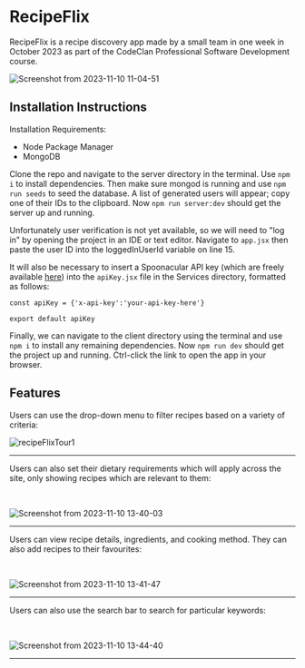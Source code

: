 # RecipeFlix
RecipeFlix is a recipe discovery app made by a small team in one week in October 2023 as part of the CodeClan Professional Software Development course.

![Screenshot from 2023-11-10 11-04-51](https://github.com/ben-counsell/RecipeFlix/assets/97848152/4bcdb0d6-0911-4dbf-8a15-f88648f06ac0)

## Installation Instructions

Installation Requirements:

- Node Package Manager
- MongoDB

Clone the repo and navigate to the server directory in the terminal. Use `npm i` to install dependencies. Then make sure mongod is running and use `npm run seeds` to seed the database. A list of generated users will appear; copy one of their IDs to the clipboard. Now `npm run server:dev` should get the server up and running.

Unfortunately user verification is not yet available, so we will need to "log in" by opening the project in an IDE or text editor. Navigate to `app.jsx` then paste the user ID into the loggedInUserId variable on line 15.

It will also be necessary to insert a Spoonacular API key (which are freely available <a href="https://spoonacular.com/food-api">here</a>) into the `apiKey.jsx` file in the Services directory, formatted as follows:

```
const apiKey = {'x-api-key':'your-api-key-here'}

export default apiKey
```

Finally, we can navigate to the client directory using the terminal and use `npm i` to install any remaining dependencies. Now `npm run dev` should get the project up and running. Ctrl-click the link to open the app in your browser.

## Features
Users can use the drop-down menu to filter recipes based on a variety of criteria:

![recipeFlixTour1](https://github.com/ben-counsell/RecipeFlix/assets/97848152/33bbeb06-23f9-41f5-95aa-d8dae60010ea)

<hr/>

Users can also set their dietary requirements which will apply across the site, only showing recipes which are relevant to them:

<br/>

![Screenshot from 2023-11-10 13-40-03](https://github.com/ben-counsell/RecipeFlix/assets/97848152/48093eb8-6d65-406b-ab2b-2aa23a220a99)

<hr/>

Users can view recipe details, ingredients, and cooking method. They can also add recipes to their favourites:

<br/>

![Screenshot from 2023-11-10 13-41-47](https://github.com/ben-counsell/RecipeFlix/assets/97848152/c766f64f-b628-4407-8aff-0bda962810d4)

<hr/>

Users can also use the search bar to search for particular keywords:

<br/>

![Screenshot from 2023-11-10 13-44-40](https://github.com/ben-counsell/RecipeFlix/assets/97848152/b840e196-97df-447d-93ac-175175c35c62)

<hr/>
